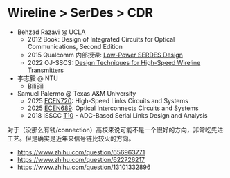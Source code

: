 # Wireline > SerDes > CDR

- Behzad Razavi @ UCLA
  - 2012 Book: Design of Integrated Circuits for Optical Communications, Second Edition
  - 2015 Qualcomm 内部授课: [Low-Power SERDES Design](https://bbs.eetop.cn/thread-580435-1-1.html)
  - 2022 OJ-SSCS: [Design Techniques for High-Speed Wireline Transmitters](https://resourcecenter.sscs.ieee.org/education/webinars/sscsweb4060)
- 李志毅 @ NTU
  - [BiliBili](https://space.bilibili.com/1629031600)
- Samuel Palermo @ Texas A&M University
  - 2025 [ECEN720](https://people.engr.tamu.edu/spalermo/ecen720.html): High-Speed Links Circuits and Systems
  - 2025 [ECEN689](https://people.engr.tamu.edu/spalermo/ecen689_oi.html): Optical Interconnects Circuits and Systems
  - 2018 ISSCC [T10](https://resourcecenter.sscs.ieee.org/education/short-courses/sscstut201827) - ADC-Based Serial Links Design and Analysis


对于（没那么有钱/connection）高校来说可能不是一个很好的方向，非常吃先进工艺。但是确实是近年来信号链比较火的方向。

- https://www.zhihu.com/question/656963771
- https://www.zhihu.com/question/622726217
- https://www.zhihu.com/question/13101332896
